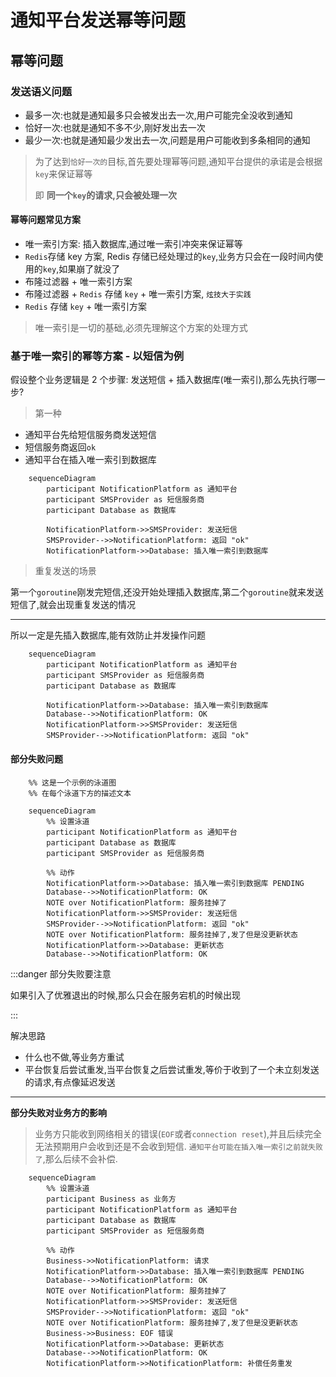 # 通知平台发送幂等问题

## 幂等问题

### 发送语义问题

- 最多一次:也就是通知最多只会被发出去一次,用户可能完全没收到通知
- 恰好一次:也就是通知不多不少,刚好发出去一次
- 最少一次:也就是通知最少发出去一次,问题是用户可能收到多条相同的通知

> 为了达到`恰好一次的`目标,首先要处理幂等问题,通知平台提供的承诺是会根据`key`来保证幂等
>
> 即 **同一个`key`的请求,只会被处理一次**

#### 幂等问题常见方案

- 唯一索引方案: 插入数据库,通过唯一索引冲突来保证幂等
- `Redis`存储 key 方案, Redis 存储已经处理过的`key`,业务方只会在一段时间内使用的`key`,如果崩了就没了
- 布隆过滤器 + 唯一索引方案
- 布隆过滤器 + `Redis` 存储 `key` + 唯一索引方案, `炫技大于实践`
- `Redis` 存储 `key` + 唯一索引方案

> 唯一索引是一切的基础,必须先理解这个方案的处理方式

### 基于唯一索引的幂等方案 - 以短信为例

假设整个业务逻辑是 2 个步骤: 发送短信 + 插入数据库(唯一索引),那么先执行哪一步?

> 第一种

- 通知平台先给短信服务商发送短信
- 短信服务商返回`ok`
- 通知平台在插入唯一索引到数据库

```mermaid
    sequenceDiagram
        participant NotificationPlatform as 通知平台
        participant SMSProvider as 短信服务商
        participant Database as 数据库

        NotificationPlatform->>SMSProvider: 发送短信
        SMSProvider-->>NotificationPlatform: 返回 "ok"
        NotificationPlatform->>Database: 插入唯一索引到数据库

```

> 重复发送的场景

第一个`goroutine`刚发完短信,还没开始处理插入数据库,第二个`goroutine`就来发送短信了,就会出现重复发送的情况

---

所以一定是先插入数据库,能有效防止并发操作问题

```mermaid
    sequenceDiagram
        participant NotificationPlatform as 通知平台
        participant SMSProvider as 短信服务商
        participant Database as 数据库

        NotificationPlatform->>Database: 插入唯一索引到数据库
        Database-->>NotificationPlatform: OK
        NotificationPlatform->>SMSProvider: 发送短信
        SMSProvider-->>NotificationPlatform: 返回 "ok"
```

#### 部分失败问题

```mermaid
    %% 这是一个示例的泳道图
    %% 在每个泳道下方的描述文本

    sequenceDiagram
        %% 设置泳道
        participant NotificationPlatform as 通知平台
        participant Database as 数据库
        participant SMSProvider as 短信服务商

        %% 动作
        NotificationPlatform->>Database: 插入唯一索引到数据库 PENDING
        Database-->>NotificationPlatform: OK
        NOTE over NotificationPlatform: 服务挂掉了
        NotificationPlatform->>SMSProvider: 发送短信
        SMSProvider-->>NotificationPlatform: 返回 "ok"
        NOTE over NotificationPlatform: 服务挂掉了,发了但是没更新状态
        NotificationPlatform->>Database: 更新状态
        Database-->>NotificationPlatform: OK

```

:::danger 部分失败要注意

如果引入了优雅退出的时候,那么只会在服务宕机的时候出现

:::

解决思路

- 什么也不做,等业务方重试
- 平台恢复后尝试重发,当平台恢复之后尝试重发,等价于收到了一个未立刻发送的请求,有点像延迟发送

---

**部分失败对业务方的影响**

> 业务方只能收到网络相关的错误(`EOF`或者`connection reset`),并且后续完全无法预期用户会收到还是不会收到短信. `通知平台可能在插入唯一索引之前就失败了`,那么后续不会补偿.

```mermaid
    sequenceDiagram
        %% 设置泳道
        participant Business as 业务方
        participant NotificationPlatform as 通知平台
        participant Database as 数据库
        participant SMSProvider as 短信服务商

        %% 动作
        Business->>NotificationPlatform: 请求
        NotificationPlatform->>Database: 插入唯一索引到数据库 PENDING
        Database-->>NotificationPlatform: OK
        NOTE over NotificationPlatform: 服务挂掉了
        NotificationPlatform->>SMSProvider: 发送短信
        SMSProvider-->>NotificationPlatform: 返回 "ok"
        NOTE over NotificationPlatform: 服务挂掉了,发了但是没更新状态
        Business->>Business: EOF 错误
        NotificationPlatform->>Database: 更新状态
        Database-->>NotificationPlatform: OK
        NotificationPlatform->>NotificationPlatform: 补偿任务重发

```
